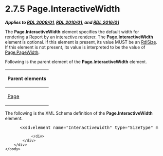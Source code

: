 <html dir="LTR" xmlns:mshelp="http://msdn.microsoft.com/mshelp" xmlns:ddue="http://ddue.schemas.microsoft.com/authoring/2003/5" xmlns:xlink="http://www.w3.org/1999/xlink" xmlns:tool="http://www.microsoft.com/tooltip">
    <head>
        <meta http-equiv="Content-Type" content="text/html; CHARSET=utf-8"></meta>
        <meta name="save" content="history"></meta>
        <title>2.7.5 Page.InteractiveWidth</title>
        <xml>
            <mshelp:toctitle title="2.7.5 Page.InteractiveWidth"></mshelp:toctitle>
            <mshelp:rltitle title="[MS-RDL]: Page.InteractiveWidth"></mshelp:rltitle>
            <mshelp:keyword index="A" term="241e599b-6a82-4470-a1b7-695d0bab3c17"></mshelp:keyword>
            <mshelp:attr name="DCSext.ContentType" value="open specification"></mshelp:attr>
            <mshelp:attr name="AssetID" value="241e599b-6a82-4470-a1b7-695d0bab3c17"></mshelp:attr>
            <mshelp:attr name="TopicType" value="kbRef"></mshelp:attr>
            <mshelp:attr name="DCSext.Title" value="[MS-RDL]: Page.InteractiveWidth" />
        </xml>
    </head>
    <body>
        <div id="header">
            <h1 class="heading">2.7.5 Page.InteractiveWidth</h1>
        </div>
        <div id="mainSection">
            <div id="mainBody">
                <div id="allHistory" class="saveHistory"></div>
                <div id="sectionSection0" class="section" name="collapseableSection">
                    

<p><b><i>Applies to </i></b><a href="1e855f94-4617-47e4-b89e-0856c6cb420f.htm"><b><i>RDL 2008/01</i></b></a><b><i>,
</i></b><a href="3428e690-a348-4ec7-8a6a-8efb42d2cdee.htm"><b><i>RDL 2010/01</i></b></a><b><i>,
and </i></b><a href="52ce3983-2bfc-4e72-9359-42aaf5fe4509.htm"><b><i>RDL 2016/01</i></b></a></p>

<p>The <b>Page.InteractiveWidth</b> element specifies the
default width for rendering a <a href="6bbaafec-020b-406c-b4e7-5e4318b616cb.htm">Report</a> by an <a href="b2482b3f-74ab-4ca8-a9e5-c07955011743.htm#gt_f1920a8e-e7b6-46ad-9698-dd34975a0275">interactive renderer</a>. The <b>Page.InteractiveWidth</b>
element is optional. If this element is present, its value MUST be an <a href="b40c092e-4fe5-4f7b-a0bf-c98df1361c90.htm">RdlSize</a>. If this element
is not present, its value is interpreted to be the value of <a href="92004960-1629-4b4b-93bc-5d1ca400942b.htm">Page.PageWidth</a>. </p>

<p>Following is the parent element of the <b>Page.InteractiveWidth</b>
element.</p>

<table>
 <thead>
  <tr>
   <th>
   <p>Parent elements</p>
   </th>
  </tr>
 </thead>
 <tr>
  <td>
  <p><a href="b5e525d5-00d6-4e1a-8813-55f327da6b4c.htm">Page</a></p>
  </td>
 </tr>
</table>

<p>The following is the XML Schema definition of the <b>Page.InteractiveWidth</b>
element.</p>

<dl>
<dd>
<div><pre> &lt;xsd:element name=&quot;InteractiveWidth&quot; type=&quot;SizeType&quot; minOccurs=&quot;0&quot; /&gt;
</pre></div>
</dd></dl>


                </div>
            </div>
        </div>
    </body>
</html>